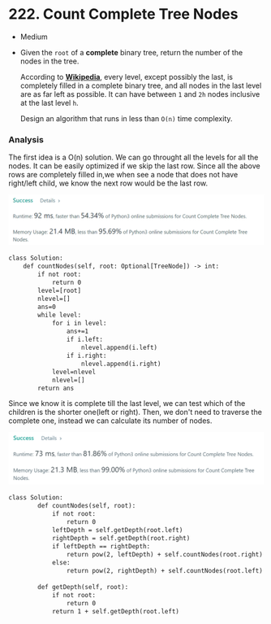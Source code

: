 # 222. Count Complete Tree Nodes

* Medium
*   Given the `root` of a **complete** binary tree, return the number of the nodes in the tree.

    According to [**Wikipedia**](http://en.wikipedia.org/wiki/Binary\_tree#Types\_of\_binary\_trees), every level, except possibly the last, is completely filled in a complete binary tree, and all nodes in the last level are as far left as possible. It can have between `1` and `2h` nodes inclusive at the last level `h`.

    Design an algorithm that runs in less than `O(n)` time complexity.

### Analysis&#x20;

The first idea is a O(n) solution. We can go throught all the levels for all the nodes. It can be easily optimized if we skip the last row. Since all the above rows are completely filled in,we when see a node that does not have right/left child, we know the next row would be the last row.&#x20;

&#x20;

![](<../.gitbook/assets/image (20).png>)

```
class Solution:
    def countNodes(self, root: Optional[TreeNode]) -> int:
        if not root:
            return 0
        level=[root]
        nlevel=[]
        ans=0
        while level:
            for i in level:
                ans+=1
                if i.left:
                    nlevel.append(i.left)
                if i.right:
                    nlevel.append(i.right)
            level=nlevel
            nlevel=[]
        return ans
```

Since we know it is complete till the last level, we can test which of the children is the shorter one(left or right). Then, we don't need to traverse the complete one, instead we can calculate its number of nodes.&#x20;

![](<../.gitbook/assets/image (19).png>)

```
class Solution:
        def countNodes(self, root):
            if not root:
                return 0
            leftDepth = self.getDepth(root.left)
            rightDepth = self.getDepth(root.right)
            if leftDepth == rightDepth:
                return pow(2, leftDepth) + self.countNodes(root.right)
            else:
                return pow(2, rightDepth) + self.countNodes(root.left)
    
        def getDepth(self, root):
            if not root:
                return 0
            return 1 + self.getDepth(root.left)
```
